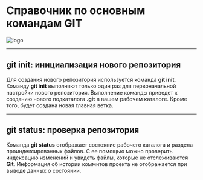 # Справочник по основным командам GIT

![logo](git_img.png)
***

## __git init:__ инициализация нового репозитория

Для создания нового репозитория используется команда __git init__. Команду __git init__ выполняют только один раз для первоначальной настройки нового репозитория. Выполнение команды приведет к созданию нового подкаталога __.git__ в вашем рабочем каталоге. Кроме того, будет создана новая главная ветка.
***
## __git status:__ проверка репозитория

Команда __git status__ отображает состояние рабочего каталога и раздела проиндексированных файлов. С ее помощью можно проверить индексацию изменений и увидеть файлы, которые не отслеживаются __Git__. Информация об истории коммитов проекта не отображается при выводе данных о состоянии.
